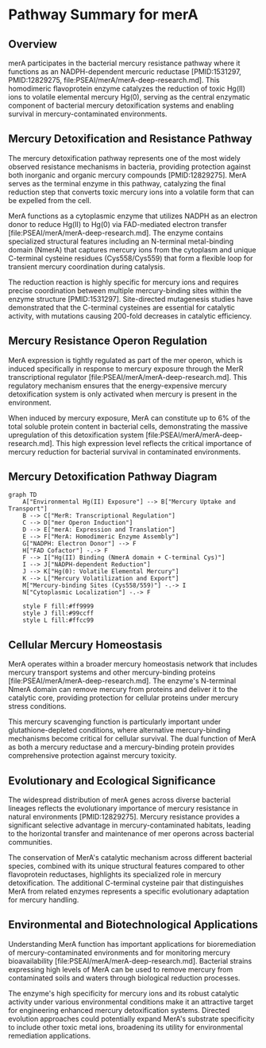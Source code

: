 # Pathway Summary for merA

## Overview
merA participates in the bacterial mercury resistance pathway where it functions as an NADPH-dependent mercuric reductase [PMID:1531297, PMID:12829275, file:PSEAI/merA/merA-deep-research.md]. This homodimeric flavoprotein enzyme catalyzes the reduction of toxic Hg(II) ions to volatile elemental mercury Hg(0), serving as the central enzymatic component of bacterial mercury detoxification systems and enabling survival in mercury-contaminated environments.

## Mercury Detoxification and Resistance Pathway
The mercury detoxification pathway represents one of the most widely observed resistance mechanisms in bacteria, providing protection against both inorganic and organic mercury compounds [PMID:12829275]. MerA serves as the terminal enzyme in this pathway, catalyzing the final reduction step that converts toxic mercury ions into a volatile form that can be expelled from the cell.

MerA functions as a cytoplasmic enzyme that utilizes NADPH as an electron donor to reduce Hg(II) to Hg(0) via FAD-mediated electron transfer [file:PSEAI/merA/merA-deep-research.md]. The enzyme contains specialized structural features including an N-terminal metal-binding domain (NmerA) that captures mercury ions from the cytoplasm and unique C-terminal cysteine residues (Cys558/Cys559) that form a flexible loop for transient mercury coordination during catalysis.

The reduction reaction is highly specific for mercury ions and requires precise coordination between multiple mercury-binding sites within the enzyme structure [PMID:1531297]. Site-directed mutagenesis studies have demonstrated that the C-terminal cysteines are essential for catalytic activity, with mutations causing 200-fold decreases in catalytic efficiency.

## Mercury Resistance Operon Regulation
MerA expression is tightly regulated as part of the mer operon, which is induced specifically in response to mercury exposure through the MerR transcriptional regulator [file:PSEAI/merA/merA-deep-research.md]. This regulatory mechanism ensures that the energy-expensive mercury detoxification system is only activated when mercury is present in the environment.

When induced by mercury exposure, MerA can constitute up to 6% of the total soluble protein content in bacterial cells, demonstrating the massive upregulation of this detoxification system [file:PSEAI/merA/merA-deep-research.md]. This high expression level reflects the critical importance of mercury reduction for bacterial survival in contaminated environments.

## Mercury Detoxification Pathway Diagram

```mermaid
graph TD
    A["Environmental Hg(II) Exposure"] --> B["Mercury Uptake and Transport"]
    B --> C["MerR: Transcriptional Regulation"]
    C --> D["mer Operon Induction"]
    D --> E["merA: Expression and Translation"]
    E --> F["MerA: Homodimeric Enzyme Assembly"]
    G["NADPH: Electron Donor"] --> F
    H["FAD Cofactor"] -.-> F
    F --> I["Hg(II) Binding (NmerA domain + C-terminal Cys)"]
    I --> J["NADPH-dependent Reduction"]
    J --> K["Hg(0): Volatile Elemental Mercury"]
    K --> L["Mercury Volatilization and Export"]
    M["Mercury-binding Sites (Cys558/559)"] -.-> I
    N["Cytoplasmic Localization"] -.-> F

    style F fill:#ff9999
    style J fill:#99ccff
    style L fill:#ffcc99
```

## Cellular Mercury Homeostasis
MerA operates within a broader mercury homeostasis network that includes mercury transport systems and other mercury-binding proteins [file:PSEAI/merA/merA-deep-research.md]. The enzyme's N-terminal NmerA domain can remove mercury from proteins and deliver it to the catalytic core, providing protection for cellular proteins under mercury stress conditions.

This mercury scavenging function is particularly important under glutathione-depleted conditions, where alternative mercury-binding mechanisms become critical for cellular survival. The dual function of MerA as both a mercury reductase and a mercury-binding protein provides comprehensive protection against mercury toxicity.

## Evolutionary and Ecological Significance
The widespread distribution of merA genes across diverse bacterial lineages reflects the evolutionary importance of mercury resistance in natural environments [PMID:12829275]. Mercury resistance provides a significant selective advantage in mercury-contaminated habitats, leading to the horizontal transfer and maintenance of mer operons across bacterial communities.

The conservation of MerA's catalytic mechanism across different bacterial species, combined with its unique structural features compared to other flavoprotein reductases, highlights its specialized role in mercury detoxification. The additional C-terminal cysteine pair that distinguishes MerA from related enzymes represents a specific evolutionary adaptation for mercury handling.

## Environmental and Biotechnological Applications
Understanding MerA function has important applications for bioremediation of mercury-contaminated environments and for monitoring mercury bioavailability [file:PSEAI/merA/merA-deep-research.md]. Bacterial strains expressing high levels of MerA can be used to remove mercury from contaminated soils and waters through biological reduction processes.

The enzyme's high specificity for mercury ions and its robust catalytic activity under various environmental conditions make it an attractive target for engineering enhanced mercury detoxification systems. Directed evolution approaches could potentially expand MerA's substrate specificity to include other toxic metal ions, broadening its utility for environmental remediation applications.